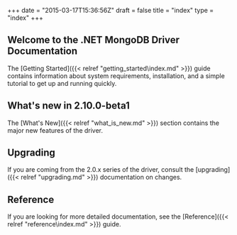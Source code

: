 +++
date = "2015-03-17T15:36:56Z"
draft = false
title = "index"
type = "index"
+++

## Welcome to the .NET MongoDB Driver Documentation

The [Getting Started]({{< relref "getting_started\index.md" >}}) guide contains information about system requirements, installation, and a simple tutorial to get up and running quickly.

## What's new in 2.10.0-beta1

The [What's New]({{< relref "what_is_new.md" >}}) section contains the major new features of the driver.

## Upgrading

If you are coming from the 2.0.x series of the driver, consult the [upgrading]({{< relref "upgrading.md" >}}) documentation on changes.

## Reference

If you are looking for more detailed documentation, see the [Reference]({{< relref "reference\index.md" >}}) guide.
